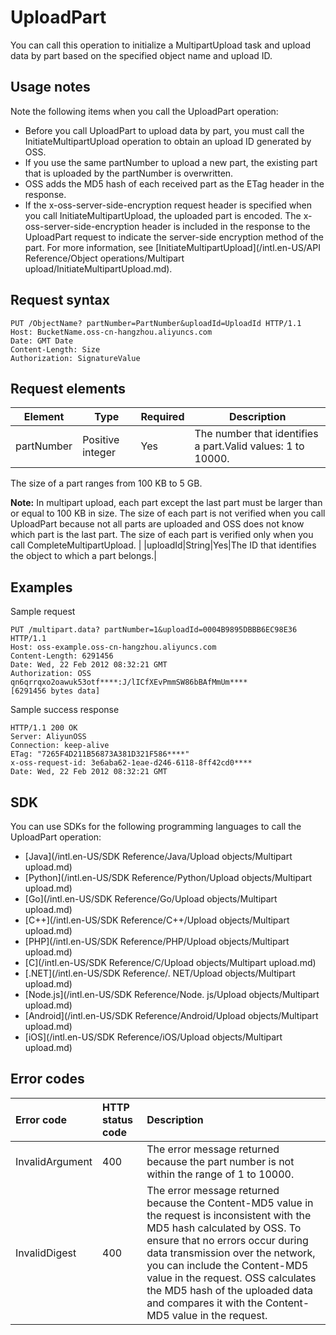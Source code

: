 # UploadPart

You can call this operation to initialize a MultipartUpload task and upload data by part based on the specified object name and upload ID.

## Usage notes

Note the following items when you call the UploadPart operation:

-   Before you call UploadPart to upload data by part, you must call the InitiateMultipartUpload operation to obtain an upload ID generated by OSS.
-   If you use the same partNumber to upload a new part, the existing part that is uploaded by the partNumber is overwritten.
-   OSS adds the MD5 hash of each received part as the ETag header in the response.
-   If the x-oss-server-side-encryption request header is specified when you call InitiateMultipartUpload, the uploaded part is encoded. The x-oss-server-side-encryption header is included in the response to the UploadPart request to indicate the server-side encryption method of the part. For more information, see [InitiateMultipartUpload](/intl.en-US/API Reference/Object operations/Multipart upload/InitiateMultipartUpload.md).

## Request syntax

```
PUT /ObjectName? partNumber=PartNumber&uploadId=UploadId HTTP/1.1
Host: BucketName.oss-cn-hangzhou.aliyuncs.com
Date: GMT Date
Content-Length: Size
Authorization: SignatureValue
```

## Request elements

|Element|Type|Required|Description|
|-------|----|--------|-----------|
|partNumber|Positive integer|Yes|The number that identifies a part.Valid values: 1 to 10000.

The size of a part ranges from 100 KB to 5 GB.

**Note:** In multipart upload, each part except the last part must be larger than or equal to 100 KB in size. The size of each part is not verified when you call UploadPart because not all parts are uploaded and OSS does not know which part is the last part. The size of each part is verified only when you call CompleteMultipartUpload. |
|uploadId|String|Yes|The ID that identifies the object to which a part belongs.|

## Examples

Sample request

```
PUT /multipart.data? partNumber=1&uploadId=0004B9895DBBB6EC98E36  HTTP/1.1
Host: oss-example.oss-cn-hangzhou.aliyuncs.com
Content-Length: 6291456
Date: Wed, 22 Feb 2012 08:32:21 GMT
Authorization: OSS qn6qrrqxo2oawuk53otf****:J/lICfXEvPmmSW86bBAfMmUm****
[6291456 bytes data]
```

Sample success response

```
HTTP/1.1 200 OK
Server: AliyunOSS
Connection: keep-alive
ETag: "7265F4D211B56873A381D321F586****"
x-oss-request-id: 3e6aba62-1eae-d246-6118-8ff42cd0****
Date: Wed, 22 Feb 2012 08:32:21 GMT
```

## SDK

You can use SDKs for the following programming languages to call the UploadPart operation:

-   [Java](/intl.en-US/SDK Reference/Java/Upload objects/Multipart upload.md)
-   [Python](/intl.en-US/SDK Reference/Python/Upload objects/Multipart upload.md)
-   [Go](/intl.en-US/SDK Reference/Go/Upload objects/Multipart upload.md)
-   [C++](/intl.en-US/SDK Reference/C++/Upload objects/Multipart upload.md)
-   [PHP](/intl.en-US/SDK Reference/PHP/Upload objects/Multipart upload.md)
-   [C](/intl.en-US/SDK Reference/C/Upload objects/Multipart upload.md)
-   [.NET](/intl.en-US/SDK Reference/. NET/Upload objects/Multipart upload.md)
-   [Node.js](/intl.en-US/SDK Reference/Node. js/Upload objects/Multipart upload.md)
-   [Android](/intl.en-US/SDK Reference/Android/Upload objects/Multipart upload.md)
-   [iOS](/intl.en-US/SDK Reference/iOS/Upload objects/Multipart upload.md)

## Error codes

|Error code|HTTP status code|Description|
|:---------|:---------------|:----------|
|InvalidArgument|400|The error message returned because the part number is not within the range of 1 to 10000.|
|InvalidDigest|400|The error message returned because the Content-MD5 value in the request is inconsistent with the MD5 hash calculated by OSS. To ensure that no errors occur during data transmission over the network, you can include the Content-MD5 value in the request. OSS calculates the MD5 hash of the uploaded data and compares it with the Content-MD5 value in the request.|


